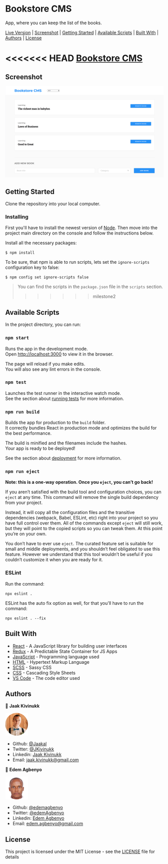 # Bookstore CMS

App, where you can keep the list of the books.

<div class="button-group">
  <a href="https://edem-jaak-bookstore.herokuapp.com/" class="button">Live Version</a> |
  <a href="#screenshot" class="button">Screenshot</a> |
  <a href="#getting-started" class="button">Getting Started</a> |
  <a href="#available-scripts" class="button">Available Scripts</a> |
  <a href="#built-with" class="button">Built With</a> |
  <a href="#authors" class="button">Authors</a> |
  <a href="#license" class="button">License</a>
</div>

<<<<<<< HEAD
[Bookstore CMS](https://edem-jaak-bookstore.herokuapp.com/)
=======
## Screenshot

![Screenshot of the webpage](https://github.com/Jaakal/bookstore-cms/blob/milestone5/src/images/screenshot.png)

## Getting Started

Clone the repository into your local computer.

### Installing

First you'll have to install the newest version of [Node](https://nodejs.org/en/download/). Then move into the project main directory on the console and follow the instructions below. 

Install all the necessary packages:

```
$ npm install
```

To be sure, that npm is able to run scripts, lets set the `ignore-scripts` configuration key to false:

```
$ npm config set ignore-scripts false
```

> You can find the scripts in the `package.json` file in the `scripts` section.
>>>>>>> milestone2

## Available Scripts

In the project directory, you can run:

### `npm start`

Runs the app in the development mode.<br />
Open [http://localhost:3000](http://localhost:3000) to view it in the browser.

The page will reload if you make edits.<br />
You will also see any lint errors in the console.

### `npm test`

Launches the test runner in the interactive watch mode.<br />
See the section about [running tests](https://facebook.github.io/create-react-app/docs/running-tests) for more information.

### `npm run build`

Builds the app for production to the `build` folder.<br />
It correctly bundles React in production mode and optimizes the build for the best performance.

The build is minified and the filenames include the hashes.<br />
Your app is ready to be deployed!

See the section about [deployment](https://facebook.github.io/create-react-app/docs/deployment) for more information.

### `npm run eject`

**Note: this is a one-way operation. Once you `eject`, you can’t go back!**

If you aren’t satisfied with the build tool and configuration choices, you can `eject` at any time. This command will remove the single build dependency from your project.

Instead, it will copy all the configuration files and the transitive dependencies (webpack, Babel, ESLint, etc) right into your project so you have full control over them. All of the commands except `eject` will still work, but they will point to the copied scripts so you can tweak them. At this point you’re on your own.

You don’t have to ever use `eject`. The curated feature set is suitable for small and middle deployments, and you shouldn’t feel obligated to use this feature. However we understand that this tool wouldn’t be useful if you couldn’t customize it when you are ready for it.

### ESLint

Run the command:

```
npx eslint .
```

ESLint has the auto fix option as well, for that you'll have to run the command:

```
npx eslint . --fix
```

## Built With

* [React](https://reactjs.org/) - A JavaScript library for building user interfaces
* [Redux](https://redux.js.org/) - A Predictable State Container for JS Apps
* [JavaScript](https://www.javascript.com/) - Programming language used
* [HTML](https://en.wikipedia.org/wiki/HTML) - Hypertext Markup Language
* [SCSS](https://sass-lang.com/) - Sassy CSS
* [CSS](https://www.w3.org/Style/CSS/Overview.en.html) - Cascading Style Sheets
* [VS Code](https://code.visualstudio.com/) - The code editor used

## Authors

👤 **Jaak Kivinukk**

<a href="https://github.com/Jaakal" target="_blank">

  ![Screenshot Image](src/images/jaak-profile.png) 

</a>

- Github: [@Jaakal](https://github.com/Jaakal)
- Twitter: [@JKivinukk](https://twitter.com/JKivinukk)
- Linkedin: [Jaak Kivinukk](https://www.linkedin.com/in/jaak-kivinukk)
- Email: [jaak.kivinukk@gmail.com](jaak.kivinukk@gmail.com)

👤 **Edem Agbenyo**

<a href="https://github.com/edemagbenyo" target="_blank">

  ![Screenshot Image](src/images/edem.png) 

</a>

- Github: [@edemagbenyo](https://github.com/edemagbenyo)
- Twitter: [@edemAgbenyo](https://twitter.com/edemAgbenyo)
- Linkedin: [Edem Agbenyo](https://www.linkedin.com/in/edemagbenyo/)
- Email: [edem.agbenyo@gmail.com](edem.agbenyo@gmail.com)

## License

This project is licensed under the MIT License - see the [LICENSE](LICENSE) file for details